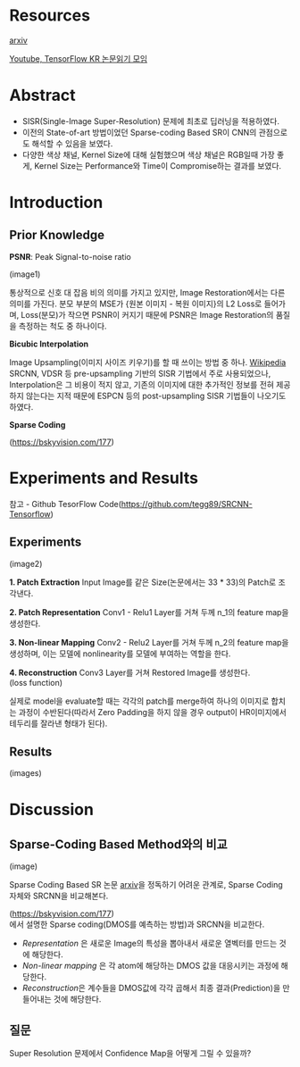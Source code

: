 # Resources

[arxiv](https://arxiv.org/abs/1501.00092)

[Youtube, TensorFlow KR 논문읽기 모임](https://www.youtube.com/watch?v=1jGr_OFyfa0)

# Abstract

* SISR(Single-Image Super-Resolution) 문제에 최초로 딥러닝을 적용하였다.
* 이전의 State-of-art 방법이었던 Sparse-coding Based SR이 CNN의 관점으로도 해석할 수 있음을 보였다.
* 다양한 색상 채널, Kernel Size에 대해 실험했으며 색상 채널은 RGB일때 가장 좋게, Kernel Size는 Performance와 Time이 Compromise하는 결과를 보였다.

# Introduction

## Prior Knowledge

**PSNR**: Peak Signal-to-noise ratio

(image1)

통상적으로 신호 대 잡음 비의 의미를 가지고 있지만, Image Restoration에서는 다른 의미를 가진다.
분모 부분의 MSE가 {원본 이미지 - 복원 이미지}의 L2 Loss로 들어가며, Loss(분모)가 작으면 PSNR이 커지기 때문에 PSNR은 Image Restoration의 품질을 측정하는 척도 중 하나이다.

**Bicubic Interpolation**

Image Upsampling(이미지 사이즈 키우기)를 할 때 쓰이는 방법 중 하나. [Wikipedia](https://en.wikipedia.org/wiki/Bicubic_interpolation)  
SRCNN, VDSR 등 pre-upsampling 기반의 SISR 기법에서 주로 사용되었으나, Interpolation은 그 비용이 적지 않고, 기존의 이미지에 대한 추가적인 정보를 전혀 제공하지 않는다는 지적 때문에 ESPCN 등의 post-upsampling SISR 기법들이 나오기도 하였다.

**Sparse Coding**

(https://bskyvision.com/177)

# Experiments and Results

참고 - Github TesorFlow Code(https://github.com/tegg89/SRCNN-Tensorflow)

## Experiments

(image2)

**1. Patch Extraction**
Input Image를 같은 Size(논문에서는 33 * 33)의 Patch로 조각낸다.

**2. Patch Representation**
Conv1 - Relu1 Layer를 거쳐 두께 n_1의 feature map을 생성한다.

**3. Non-linear Mapping**
Conv2 - Relu2 Layer를 거쳐 두께 n_2의 feature map을 생성하며, 이는 모델에 nonlinearity를 모델에 부여하는 역할을 한다.

**4. Reconstruction**
Conv3 Layer를 거쳐 Restored Image를 생성한다.  
(loss function)

실제로 model을 evaluate할 때는 각각의 patch를 merge하여 하나의 이미지로 합치는 과정이 수반된다(따라서 Zero Padding을 하지 않을 경우 output이 HR이미지에서 테두리를 잘라낸 형태가 된다).

## Results

(images)

# Discussion

## Sparse-Coding Based Method와의 비교

(image)

Sparse Coding Based SR 논문 [arxiv](http://www.ifp.illinois.edu/~jyang29/papers/TIP10-SR.pdf)을 정독하기 어려운 관계로, Sparse Coding 자체와 SRCNN을 비교해본다.

(https://bskyvision.com/177)  
에서 설명한 Sparse coding(DMOS를 예측하는 방법)과 SRCNN을 비교한다.

* *Representation* 은 새로운 Image의 특성을 뽑아내서 새로운 열벡터를 만드는 것에 해당한다.
* *Non-linear mapping* 은 각 atom에 해당하는 DMOS 값을 대응시키는 과정에 해당한다.
* *Reconstruction*은 계수들을 DMOS값에 각각 곱해서 최종 결과(Prediction)을 만들어내는 것에 해당한다.  


## 질문

Super Resolution 문제에서 Confidence Map을 어떻게 그릴 수 있을까?
